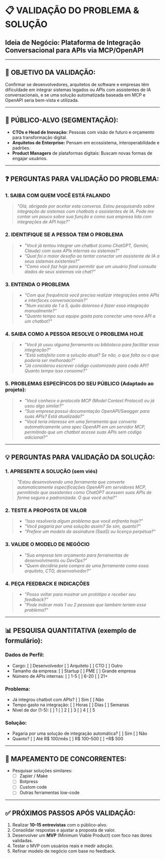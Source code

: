 # 📋 VALIDAÇÃO DO PROBLEMA & SOLUÇÃO

## Ideia de Negócio: **Plataforma de Integração Conversacional para APIs via MCP/OpenAPI**

---

## 🎯 OBJETIVO DA VALIDAÇÃO:
Confirmar se desenvolvedores, arquitetos de software e empresas têm dificuldade em integrar sistemas legados ou APIs com assistentes de IA conversacionais, e se uma solução automatizada baseada em MCP e OpenAPI seria bem-vista e utilizada.

---

## 👥 PÚBLICO-ALVO (SEGMENTAÇÃO):
*   **CTOs e Head de Inovação:** Pessoas com visão de futuro e orçamento para transformação digital.
*   **Arquitetos de Enterprise:** Pensam em ecossistema, interoperabilidade e padrões.
*   **Product Managers** de plataformas digitais: Buscam novas formas de engajar usuários.

---

## ❓ PERGUNTAS PARA VALIDAÇÃO DO PROBLEMA:

### 1. **SAIBA COM QUEM VOCÊ ESTÁ FALANDO**
> *"Olá, obrigado por aceitar esta conversa. Estou pesquisando sobre integração de sistemas com chatbots e assistentes de IA. Pode me contar um pouco sobre sua função e como sua empresa lida com integrações de API hoje?"*

### 2. **IDENTIFIQUE SE A PESSOA TEM O PROBLEMA**
> - *"Você já tentou integrar um chatbot (como ChatGPT, Gemini, Claude) com suas APIs internas ou sistemas?"*  
> - *"Qual foi o maior desafio ao tentar conectar um assistente de IA a seus sistemas existentes?"*  
> - *"Como você faz hoje para permitir que um usuário final consulte dados de seus sistemas via chat?"*

### 3. **ENTENDA O PROBLEMA**
> - *"Com que frequência você precisa realizar integrações entre APIs e interfaces conversacionais?"*  
> - *"Num escala de 1 a 5, quão doloroso é fazer essa integração manualmente?"*  
> - *"Quanto tempo sua equipe gasta para conectar uma nova API a um chatbot?"*

### 4. **SAIBA COMO A PESSOA RESOLVE O PROBLEMA HOJE**
> - *"Você já usou alguma ferramenta ou biblioteca para facilitar essa integração?"*  
> - *"Está satisfeito com a solução atual? Se não, o que falta ou o que poderia ser melhorado?"*  
> - *"Já considerou escrever código customizado para cada API? Quanto tempo isso consome?"*

### 5. **PROBLEMAS ESPECÍFICOS DO SEU PÚBLICO** (Adaptado ao projeto):
> - *"Você conhece o protocolo MCP (Model Context Protocol) ou já usou algo similar?"*  
> - *"Sua empresa possui documentação OpenAPI/Swagger para suas APIs? Está atualizada?"*  
> - *"Você teria interesse em uma ferramenta que converta automaticamente uma spec OpenAPI em um servidor MCP, permitindo que um chatbot acesse suas APIs sem código adicional?"*

---

## 💡 PERGUNTAS PARA VALIDAÇÃO DA SOLUÇÃO:

### 1. **APRESENTE A SOLUÇÃO** (sem viés)
> *"Estou desenvolvendo uma ferramenta que converte automaticamente especificações OpenAPI em servidores MCP, permitindo que assistentes como ChatGPT acessem suas APIs de forma segura e padronizada. O que você acha?"*

### 2. **TESTE A PROPOSTA DE VALOR**
> - *"Isso resolveria algum problema que você enfrenta hoje?"*  
> - *"Você pagaria por uma solução assim? Se sim, quanto?"*  
> - *"Prefere um modelo de assinatura (SaaS) ou licença perpétua?"*

### 3. **VALIDE O MODELO DE NEGÓCIO**
> - *"Sua empresa tem orçamento para ferramentas de desenvolvimento ou DevOps?"*  
> - *"Quem decidiria pela compra de uma ferramenta como essa: arquiteto, CTO, desenvolvedor?"*

### 4. **PEÇA FEEDBACK E INDICAÇÕES**
> - *"Posso voltar para mostrar um protótipo e receber seu feedback?"*  
> - *"Pode indicar mais 1 ou 2 pessoas que também teriam esse problema?"*

---

## 📊 PESQUISA QUANTITATIVA (exemplo de formulário):

### Dados de Perfil:
- Cargo: [ ] Desenvolvedor [ ] Arquiteto [ ] CTO [ ] Outro
- Tamanho da empresa: [ ] Startup [ ] PME [ ] Grande empresa
- Número de APIs internas: [ ] 1-5 [ ] 6-20 [ ] 21+ 

### Problema:
- Já integrou chatbot com APIs? [ ] Sim [ ] Não
- Tempo gasto na integração: [ ] Horas [ ] Dias [ ] Semanas
- Nível de dor (1-5): [ ] 1 [ ] 2 [ ] 3 [ ] 4 [ ] 5

### Solução:
- Pagaria por uma solução de integração automática? [ ] Sim [ ] Não
- Quanto? [ ] Até R$ 100/mês [ ] R$ 100–500 [ ] +R$ 500

---

## 🧠 MAPEAMENTO DE CONCORRENTES:
- Pesquisar soluções similares:
  - [ ] Zapier / Make
  - [ ] Botpress
  - [ ] Custom code
  - [ ] Outras ferramentas low-code

---

## ✅ PRÓXIMOS PASSOS APÓS VALIDAÇÃO:

1. Realizar **10–15 entrevistas** com o público-alvo.
2. Consolidar respostas e ajustar a proposta de valor.
3. Desenvolver um **MVP** (Minimum Viable Product) com foco nas dores validadas.
4. Testar o MVP com usuários reais e medir adoção.
5. Refinar modelo de negócio com base no feedback.
